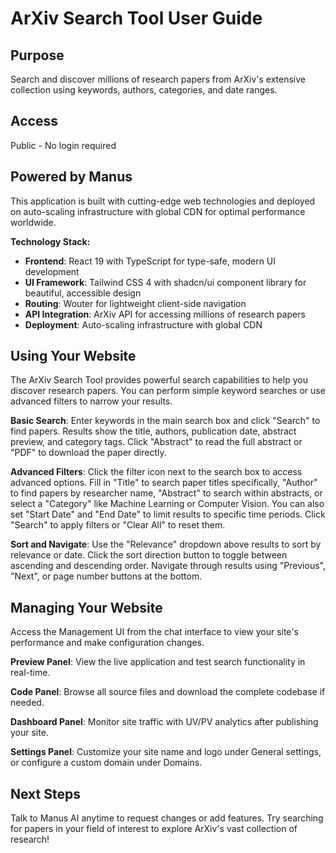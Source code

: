 # ArXiv Search Tool User Guide

## Purpose
Search and discover millions of research papers from ArXiv's extensive collection using keywords, authors, categories, and date ranges.

## Access
Public - No login required

## Powered by Manus

This application is built with cutting-edge web technologies and deployed on auto-scaling infrastructure with global CDN for optimal performance worldwide.

**Technology Stack:**
- **Frontend**: React 19 with TypeScript for type-safe, modern UI development
- **UI Framework**: Tailwind CSS 4 with shadcn/ui component library for beautiful, accessible design
- **Routing**: Wouter for lightweight client-side navigation
- **API Integration**: ArXiv API for accessing millions of research papers
- **Deployment**: Auto-scaling infrastructure with global CDN

## Using Your Website

The ArXiv Search Tool provides powerful search capabilities to help you discover research papers. You can perform simple keyword searches or use advanced filters to narrow your results.

**Basic Search**: Enter keywords in the main search box and click "Search" to find papers. Results show the title, authors, publication date, abstract preview, and category tags. Click "Abstract" to read the full abstract or "PDF" to download the paper directly.

**Advanced Filters**: Click the filter icon next to the search box to access advanced options. Fill in "Title" to search paper titles specifically, "Author" to find papers by researcher name, "Abstract" to search within abstracts, or select a "Category" like Machine Learning or Computer Vision. You can also set "Start Date" and "End Date" to limit results to specific time periods. Click "Search" to apply filters or "Clear All" to reset them.

**Sort and Navigate**: Use the "Relevance" dropdown above results to sort by relevance or date. Click the sort direction button to toggle between ascending and descending order. Navigate through results using "Previous", "Next", or page number buttons at the bottom.

## Managing Your Website

Access the Management UI from the chat interface to view your site's performance and make configuration changes.

**Preview Panel**: View the live application and test search functionality in real-time.

**Code Panel**: Browse all source files and download the complete codebase if needed.

**Dashboard Panel**: Monitor site traffic with UV/PV analytics after publishing your site.

**Settings Panel**: Customize your site name and logo under General settings, or configure a custom domain under Domains.

## Next Steps

Talk to Manus AI anytime to request changes or add features. Try searching for papers in your field of interest to explore ArXiv's vast collection of research!
